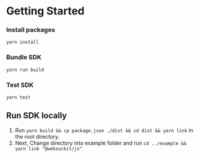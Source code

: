 # Getting Started

### Install packages

`yarn install`
### Bundle SDK

`yarn run build`

### Test SDK

`yarn test`

## Run SDK locally

1. Run  `yarn build && cp package.json ./dist && cd dist && yarn link` in the root directory.
2. Next, Change directory into example folder and run `cd ../example && yarn link "@websuckit/js"`